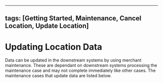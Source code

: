 
---
tags: [Getting Started, Maintenance, Cancel Location, Update Location]
---

# Updating Location Data

Data can be updated in the downstream systems by using merchant maintenance. These are dependant on downstream systems processing the maintenance case and may not complete immediately like other cases. The maintenance cases that update data are listed below.

<!-- type: row -->

<!-- type: card
title: Cancel Location
description: Cancel an existing location
link: ?path=docs/getting-started/getting-started-maintenance-update-location-cancel.md
-->

<!-- type: card
title: Update DBA
description: Update DBA information for a location
link: ?path=docs/getting-started/getting-started-maintenance-update-location-dba.md
-->

<!-- type: card
title: Update DBA Contact
description: Update DBA contact information for a location
link: ?path=docs/getting-started/getting-started-maintenance-update-location-dbacontact.md
-->

<!-- type: row-end -->
